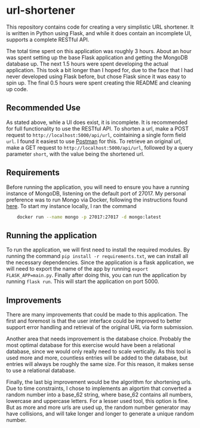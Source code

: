 # url-shortener

This repository contains code for creating a very simplistic URL shortener. It is written in Python
using Flask, and while it does contain an incomplete UI, supports a complete RESTful API. 

The total time spent on this application was roughly 3 hours. About an hour was spent setting up the
base Flask application and getting the MongoDB database up. The next 1.5 hours were spent developing
the actual application. This took a bit longer than I hoped for, due to the face that I had never
developed using Flask before, but chose Flask since it was easy to spin up. The final 0.5 hours were
spent creating thie README and cleaning up code. 

## Recommended Use

As stated above, whle a UI does exist, it is incomplete. It is recommended for full functionality to
use the RESTful API. To shorten a url, make a POST request to `http://localhost:5000/api/url`,
cointaining a single form field `url`. I found it easiest to use 
[Postman](https://www.postman.com/downloads/) for this. To retrieve an original url, make a GET
request to `http://localhost:5000/api/url`, followed by a query parameter `short`, with the value
being the shortened url.

## Requirements

Before running the application, you will need to ensure you have a running instance of MongoDB,
listening on the default port of 27017. My personal preference was to run Mongo via Docker,
following the instructions found [here](https://hub.docker.com/_/mongo). To start my instance
locally, I ran the command

```bash
    docker run --name mongo -p 27017:27017 -d mongo:latest
```

## Running the application

To run the application, we will first need to install the required modules. By running the command
`pip install -r requirements.txt`, we can install all the necessary dependencies. Since the
application is a flask application, we will need to export the name of the app by running
`export FLASK_APP=main.py`. Finally after doing this, you can run the application by running
`flask run`. This will start the application on port 5000.

## Improvements
There are many improvements that could be made to this application. The first and foremost is that
the user interface could be improved to better support error handling and retrieval of the original
URL via form submission.

Another area that needs improvement is the database choice. Probably the most optimal database for
this exercise would have been a relational database, since we would only really need to scale
vertically. As this tool is used more and more, countless entries will be added to the database, but
entries will always be roughly the same size. For this reason, it makes sense to use a relational
database.

Finally, the last big improvement would be the algorithm for shortening urls. Due to time
constraints, I chose to implements an algortim that converted a random number into a base_62 string,
where base_62 contains all numbers, lowercase and uppercase letters. For a lesser used tool, this
option is fine. But as more and more urls are used up, the random number generator may have
collisions, and will take longer and longer to generate a unique random number. 